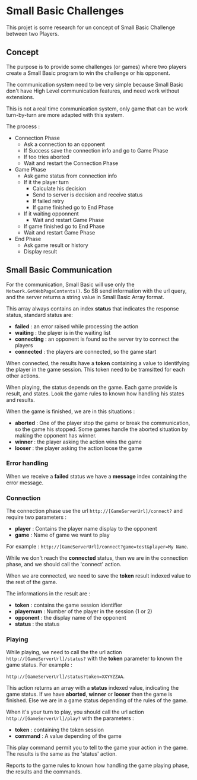 # Small Basic Challenges

This projet is some research for un concept of Small Basic Challenge between two Players.

## Concept

The purpose is to provide some challenges (or games) where two players create a Small Basic program to win the challenge or his opponent.

The communication system need to be very simple because Small Basic don't have High Level communication features, and need work without extensions.

This is not a real time communication system, only game that can be work turn-by-turn are more adapted with this system.

The process :

- Connection Phase
	- Ask a connection to an opponent
	- If Success save the connection info and go to Game Phase
	- If too tries aborted
	- Wait and restart the Connection Phase
- Game Phase
	- Ask game status from connection info
	- If it the player turn
		- Calculate his decision
		- Send to server is decision and receive status
		- If failed retry
		- If game finished go to End Phase
	- If it waiting opponnent
		- Wait and restart Game Phase
	- If game finished go to End Phase
	- Wait and restart Game Phase
- End Phase
	- Ask game result or history
	- Display result

## Small Basic Communication

For the communication, Small Basic will use only the `Network.GetWebPageContents()`. So SB send information with the url query, and the server returns a string value in Small Basic Array format.

This array always contains an index **status** that indicates the response status, standard status are:
- **failed** : an error raised while processing the action
- **waiting** : the player is in the waiting list
- **connecting** : an opponent is found so the server try to connect the players
- **connected** : the players are connected, so the game start

When connected, the results have a **token** containing a value to identifying the player in the game session. This token need to be tramsitted for each other actions.

When playing, the status depends on the game. Each game provide is result, and states. Look the game rules to known how handling his states and results.

When the game is finished, we are in this situations :
- **aborted** : One of the player stop the game or break the communication, so the game his stopped. Some games handle the aborted situation by making the opponent has winner.
- **winner** : the player asking the action wins the game
- **looser** : the player asking the action loose the game

  
### Error handling

When we receive a **failed** status we have a **message** index containing the error message.

### Connection

The connection phase use the url `http://[GameServerUrl]/connect?` and require two parameters :
- **player** : Contains the player name display to the opponent
- **game** : Name of game we want to play

For example :  `http://[GameServerUrl]/connect?game=test&player=My Name`.

While we don't reach the **connected** status, then we are in the connection phase, and we should call the 'connect' action.

When we are connected, we need to save the **token** result indexed value to the rest of the game.

The informations in the result are :
- **token** : contains the game session identifier
- **playernum** : Number of the player in the session (1 or 2)
- **opponent** : the display name of the opponent
- **status** : the status


### Playing

While playing, we need to call the the url action `http://[GameServerUrl]/status?` with the **token** parameter to known the game status. For example :

`http://[GameServerUrl]/status?token=XXYYZZAA`.

This action returns an array with a **status** indexed value, indicating the game status. If we have **aborted**, **winner** or **looser** then the game is finished. Else we are in a game status depending of the rules of the game.

When it's your turn to play, you should call the url action `http://[GameServerUrl]/play?` with the parameters :
- **token** : containing the token session
- **command** : A value depending of the game
 
This play command permit you to tell to the game your action in the game. The results is the same as the 'status' action.

Reports to the game rules to known how handling the game playing phase, the results and the commands.

